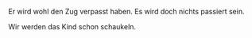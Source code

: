 Er wird wohl den Zug verpasst haben.
Es wird doch nichts passiert sein.

Wir werden das Kind schon schaukeln.